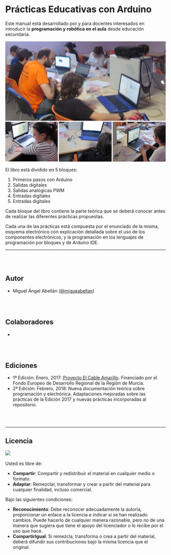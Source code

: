 # Prácticas Educativas con Arduino

Este manual está desarrollado por y para docentes interesados en introducir la **programación y robótica en el aula** desde educación secundaria.

![Club de programación y robótica en Murcia](assets/portada.png)

El libro está dividido en 5 bloques:

1.	Primeros pasos con Arduino
2.	Salidas digitales
3.	Salidas analógicas PWM
4.	Entradas digitales
5.	Entradas digitales

Cada bloque del libro contiene la parte teórica que se deberá conocer antes de realizar las diferentes prácticas propuestas. 

Cada una de las prácticas está compuesta por el enunciado de la misma, esquema electrónico con explicación detallada sobre el uso de los componentes electrónicos, y la programación en los lenguajes de programación por bloques y de Arduino IDE.


---


<br><br>


## Autor

* Miguel Ángel Abellán ([@migueabellan](https://twitter.com/migueabellan))


<br><br>


## Colaboradores

* 


<br><br>


## Ediciones

* 1ª Edición: Enero, 2017: [Proyecto El Cable Amarillo](https://github.com/ElCableAmarillo/Listado-de-practicas). Financiado por el Fondo Europeo de Desarrollo Regional de la Región de Murcia. 
* 2ª Edición: Febrero, 2018: Nueva documentación teórica sobre programación y electrónica. Adaptaciones mejoradas sobre las prácticas de la Edición 2017 y nuevas prácticas incorporadas al repositorio.



<br><br>


---


## Licencia

<img src="http://i.creativecommons.org/l/by-sa/4.0/88x31.png" />

Usted es libre de:

* **Compartir**: Compartir y redistribuir el material en cualquier medio o formato.
* **Adaptar**: Remezclar, transformar y crear a partir del material para cualquier finalidad, incluso comercial.

Bajo las siguientes condiciones:

* **Reconocimiento**: Debe reconocer adecuadamente la autoría, proporcionar un enlace a la licencia e indicar si se han realizado cambios. Puede hacerlo de cualquier manera razonable, pero no de una manera que sugiera que tiene el apoyo del licenciador o lo recibe por el uso que hace.
* **CompartirIgual**: Si remezcla, transforma o crea a partir del material, deberá difundir sus contribuciones bajo la misma licencia que el original.
